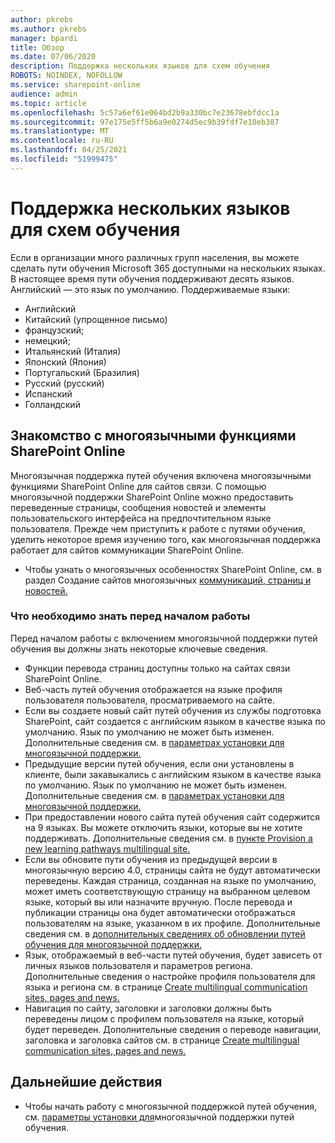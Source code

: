 ```yaml
---
author: pkrebs
ms.author: pkrebs
manager: bpardi
title: Обзор
ms.date: 07/06/2020
description: Поддержка нескольких языков для схем обучения
ROBOTS: NOINDEX, NOFOLLOW
ms.service: sharepoint-online
audience: admin
ms.topic: article
ms.openlocfilehash: 5c57a6ef61e064bd2b9a330bc7e23678ebfdcc1a
ms.sourcegitcommit: 97e175e5ff5b6a9e0274d5ec9b39fdf7e18eb387
ms.translationtype: MT
ms.contentlocale: ru-RU
ms.lasthandoff: 04/25/2021
ms.locfileid: "51999475"
---
```

# <a name="multilingual-support-for-learning-pathways"></a>Поддержка нескольких языков для схем обучения

Если в организации много различных групп населения, вы можете сделать пути обучения Microsoft 365 доступными на нескольких языках. В настоящее время пути обучения поддерживают десять языков. Английский — это язык по умолчанию. Поддерживаемые языки:   

- Английский    
- Китайский (упрощенное письмо)
- французский;
- немецкий;
- Итальянский (Италия)
- Японский (Япония)
- Португальский (Бразилия)
- Русский (русский)
- Испанский
- Голландский

## <a name="get-familiar-with-the-sharepoint-online-multilingual-features"></a>Знакомство с многоязычными функциями SharePoint Online
Многоязычная поддержка путей обучения включена многоязычными функциями SharePoint Online для сайтов связи.
С помощью многоязычной поддержки SharePoint Online можно предоставить переведенные страницы, сообщения новостей и элементы пользовательского интерфейса на предпочтительном языке пользователя. Прежде чем приступить к работе с путями обучения, уделить некоторое время изучению того, как многоязычная поддержка работает для сайтов коммуникации SharePoint Online. 
- Чтобы узнать о многоязычных особенностях SharePoint Online, см. в раздел Создание сайтов многоязычных [коммуникаций, страниц и новостей.](https://support.office.com/article/2bb7d610-5453-41c6-a0e8-6f40b3ed750c) 

### <a name="what-you-should-know-before-getting-started"></a>Что необходимо знать перед началом работы 
Перед началом работы с включением многоязычной поддержки путей обучения вы должны знать некоторые ключевые сведения. 

- Функции перевода страниц доступны только на сайтах связи SharePoint Online.
- Веб-часть путей обучения отображается на языке профиля пользователя пользователя, просматриваемого на сайте.   
- Если вы создаете новый сайт путей обучения из службы подготовка SharePoint, сайт создается с английским языком в качестве языка по умолчанию. Язык по умолчанию не может быть изменен. Дополнительные сведения см. в [параметрах установки для многоязычной поддержки.](./custom_setupoptions_ml.md)
- Предыдущие версии путей обучения, если они установлены в клиенте, были закавыкались с английским языком в качестве языка по умолчанию. Язык по умолчанию не может быть изменен. Дополнительные сведения см. в [параметрах установки для многоязычной поддержки.](./custom_setupoptions_ml.md)
- При предоставлении нового сайта путей обучения сайт содержится на 9 языках. Вы можете отключить языки, которые вы не хотите поддерживать. Дополнительные сведения см. в [пункте Provision a new learning pathways multilingual site.](./custom_provision_ml.md)  
- Если вы обновите пути обучения из предыдущей версии в многоязычную версию 4.0, страницы сайта не будут автоматически переведены. Каждая страница, созданная на языке по умолчанию, может иметь соответствующую страницу на выбранном целевом языке, который вы или назначите вручную. После перевода и публикации страницы она будет автоматически отображаться пользователям на языке, указанном в их профиле. Дополнительные сведения см. в [дополнительных сведениях об обновлении путей обучения для многоязычной поддержки.](./custom_update_ml.md) 
- Язык, отображаемый в веб-части путей обучения, будет зависеть от личных языков пользователя и параметров региона. Дополнительные сведения о настройке профиля пользователя для языка и региона см. в странице [Create multilingual communication sites, pages and news.](https://support.office.com/article/2bb7d610-5453-41c6-a0e8-6f40b3ed750c) 
- Навигация по сайту, заголовки и заголовки должны быть переведены лицом с профилем пользователя на языке, который будет переведен. Дополнительные сведения о переводе навигации, заголовка и заголовка сайтов см. в странице [Create multilingual communication sites, pages and news.](https://support.office.com/article/2bb7d610-5453-41c6-a0e8-6f40b3ed750c)

## <a name="next-steps"></a>Дальнейшие действия
- Чтобы начать работу с многоязычной поддержкой путей обучения, см. [параметры установки для](./custom_setupoptions_ml.md)многоязычной поддержки путей обучения.